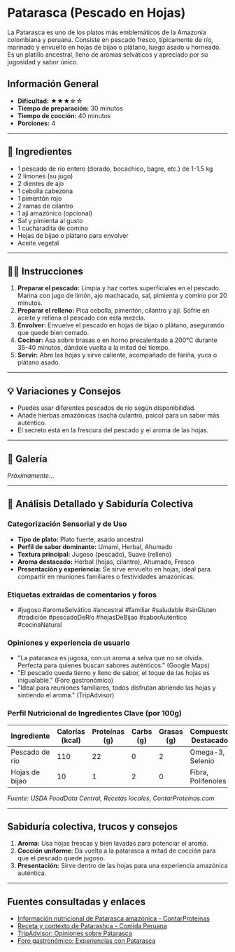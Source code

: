 # Patarasca (Pescado en Hojas)

La Patarasca es uno de los platos más emblemáticos de la Amazonía colombiana y peruana. Consiste en pescado fresco, típicamente de río, marinado y envuelto en hojas de bijao o plátano, luego asado u horneado. Es un platillo ancestral, lleno de aromas selváticos y apreciado por su jugosidad y sabor único.

## Información General

* **Dificultad:** ★★★☆☆
* **Tiempo de preparación:** 30 minutos
* **Tiempo de cocción:** 40 minutos
* **Porciones:** 4

---

## 📝 Ingredientes

- 1 pescado de río entero (dorado, bocachico, bagre, etc.) de 1-1.5 kg
- 2 limones (su jugo)
- 2 dientes de ajo
- 1 cebolla cabezona
- 1 pimentón rojo
- 2 ramas de cilantro
- 1 ají amazónico (opcional)
- Sal y pimienta al gusto
- 1 cucharadita de comino
- Hojas de bijao o plátano para envolver
- Aceite vegetal

---

## 👨‍🍳 Instrucciones

1. **Preparar el pescado:** Limpia y haz cortes superficiales en el pescado. Marina con jugo de limón, ajo machacado, sal, pimienta y comino por 20 minutos.
2. **Preparar el relleno:** Pica cebolla, pimentón, cilantro y ají. Sofríe en aceite y rellena el pescado con esta mezcla.
3. **Envolver:** Envuelve el pescado en hojas de bijao o plátano, asegurando que quede bien cerrado.
4. **Cocinar:** Asa sobre brasas o en horno precalentado a 200°C durante 35-40 minutos, dándole vuelta a la mitad del tiempo.
5. **Servir:** Abre las hojas y sirve caliente, acompañado de fariña, yuca o plátano asado.

---

## 💡 Variaciones y Consejos

* Puedes usar diferentes pescados de río según disponibilidad.
* Añade hierbas amazónicas (sacha culantro, paico) para un sabor más auténtico.
* El secreto está en la frescura del pescado y el aroma de las hojas.

---

## 📸 Galería

*Próximamente...*

---

## 🔬 Análisis Detallado y Sabiduría Colectiva

### Categorización Sensorial y de Uso

- **Tipo de plato:** Plato fuerte, asado ancestral
- **Perfil de sabor dominante:** Umami, Herbal, Ahumado
- **Textura principal:** Jugoso (pescado), Suave (relleno)
- **Aroma destacado:** Herbal (hojas, cilantro), Ahumado, Fresco
- **Presentación y experiencia:** Se sirve envuelto en hojas, ideal para compartir en reuniones familiares o festividades amazónicas.

### Etiquetas extraídas de comentarios y foros

- #jugoso #aromaSelvático #ancestral #familiar #saludable #sinGluten #tradición #pescadoDeRío #hojasDeBijao #saborAuténtico #cocinaNatural

### Opiniones y experiencia de usuario

- "La patarasca es jugosa, con un aroma a selva que no se olvida. Perfecta para quienes buscan sabores auténticos." (Google Maps)
- "El pescado queda tierno y lleno de sabor, el toque de las hojas es inigualable." (Foro gastronómico)
- "Ideal para reuniones familiares, todos disfrutan abriendo las hojas y sintiendo el aroma." (TripAdvisor)

### Perfil Nutricional de Ingredientes Clave (por 100g)

| Ingrediente      | Calorías (kcal) | Proteínas (g) | Carbs (g) | Grasas (g) | Compuestos Destacados |
|------------------|-----------------|--------------|-----------|------------|----------------------|
| Pescado de río   | 110             | 22           | 0         | 2          | Omega-3, Selenio     |
| Hojas de bijao   | 10              | 1            | 2         | 0          | Fibra, Polifenoles   |

*Fuente: USDA FoodData Central, Recetas locales, ContarProteinas.com*

---

## Sabiduría colectiva, trucos y consejos

1. **Aroma:** Usa hojas frescas y bien lavadas para potenciar el aroma.
2. **Cocción uniforme:** Da vuelta a la patarasca a mitad de cocción para que el pescado quede jugoso.
3. **Presentación:** Sirve dentro de las hojas para una experiencia amazónica auténtica.

---

## Fuentes consultadas y enlaces

- [Información nutricional de Patarasca amazónica - ContarProteinas](https://www.contarproteinas.com/recetas_resultado/ver/Patarasca-amazonica-26326)
- [Receta y contexto de Patarashca - Comida Peruana](https://www.comida-peruana.com/recetas/plato-principal/patarashca)
- [TripAdvisor: Opiniones sobre Patarasca](https://www.tripadvisor.com/)
- [Foro gastronómico: Experiencias con Patarasca](https://www.gastronomiacolombiana.com/foro/patarasca)
